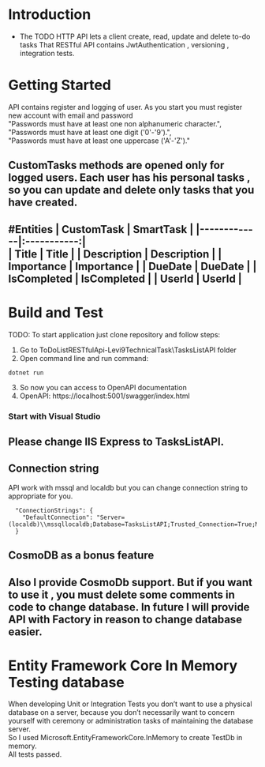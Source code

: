 # Introduction 
-	The TODO HTTP API lets a client create, read, update and delete to-do tasks
That RESTful API contains JwtAuthentication , versioning , integration tests.

# Getting Started
API contains register and logging of user. As you start you must register new account with email and password </br>
"Passwords must have at least one non alphanumeric character.", </br>
"Passwords must have at least one digit ('0'-'9').",</br>
"Passwords must have at least one uppercase ('A'-'Z')."

CustomTasks methods are opened only for logged users. 
Each user has his personal tasks , so you can update and delete only tasks that you have created.
----
#Entities
| CustomTask  |  SmartTask  | 
|-------------|:-----------:|  
| Title       | Title       | 
| Description | Description | 
| Importance  | Importance  | 
| DueDate     | DueDate     | 
| IsCompleted | IsCompleted | 
| UserId      | UserId      | 
----
# Build and Test
TODO: To start application just clone repository and follow steps:
1.	Go to ToDoListRESTfulApi-Levi9TechnicalTask\TasksListAPI folder
2.	Open command line and run command: 
```
dotnet run 
```
3.	So now you can access to OpenAPI documentation
4.	OpenAPI:  https://localhost:5001/swagger/index.html
### Start with Visual Studio
Please change IIS Express to TasksListAPI.
----
## Connection string
API work with mssql and localdb but you can change connection string to appropriate for you.
```
  "ConnectionStrings": {
    "DefaultConnection": "Server=(localdb)\\mssqllocaldb;Database=TasksListAPI;Trusted_Connection=True;MultipleActiveResultSets=true"
  }
```
## CosmoDB as a bonus feature
Also I provide CosmoDb support. But if you want to use it , you must delete some comments in code to change database.
In future I will provide API with Factory in reason to change database easier.
----
# Entity Framework Core In Memory Testing database
When developing Unit or Integration Tests you don’t want to use a physical database on a server, because you don’t necessarily 
want to concern yourself with ceremony or administration tasks of maintaining the database server. </br>
So I used Microsoft.EntityFrameworkCore.InMemory to create TestDb in memory. </br>
All tests passed.